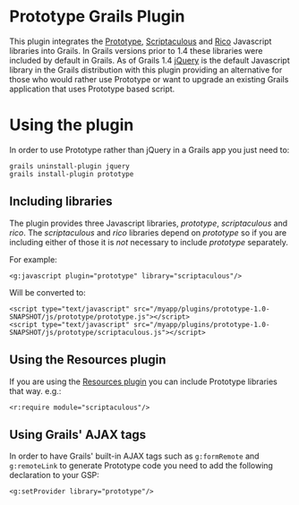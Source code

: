 # Prototype Grails Plugin

This plugin integrates the [Prototype][1], [Scriptaculous][2] and [Rico][3] Javascript libraries into Grails. In Grails versions prior to 1.4 these libraries were included by default in Grails. As of Grails 1.4 [jQuery][5] is the default Javascript library in the Grails distribution with this plugin providing an alternative for those who would rather use Prototype or want to upgrade an existing Grails application that uses Prototype based script.

# Using the plugin

In order to use Prototype rather than jQuery in a Grails app you just need to:

	grails uninstall-plugin jquery
	grails install-plugin prototype

## Including libraries

The plugin provides three Javascript libraries, _prototype_, _scriptaculous_ and _rico_. The _scriptaculous_ and _rico_ libraries depend on _prototype_ so if you are including either of those it is _not_ necessary to include _prototype_ separately.

For example:

	<g:javascript plugin="prototype" library="scriptaculous"/>
	
Will be converted to:

	<script type="text/javascript" src="/myapp/plugins/prototype-1.0-SNAPSHOT/js/prototype/prototype.js"></script>
	<script type="text/javascript" src="/myapp/plugins/prototype-1.0-SNAPSHOT/js/prototype/scriptaculous.js"></script>
	
## Using the Resources plugin

If you are using the [Resources plugin][4] you can include Prototype libraries that way. e.g.:

	<r:require module="scriptaculous"/>
	
## Using Grails' AJAX tags

In order to have Grails' built-in AJAX tags such as `g:formRemote` and `g:remoteLink` to generate Prototype code you need to add the following declaration to your GSP:

	<g:setProvider library="prototype"/>

[1]:http://prototypejs.org/
[2]:http://script.aculo.us/
[3]:http://openrico.org/
[4]:http://grails.org/plugin/resources
[5]:http://jquery.org/